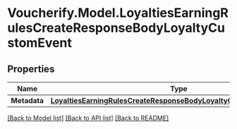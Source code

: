 # Voucherify.Model.LoyaltiesEarningRulesCreateResponseBodyLoyaltyCustomEvent

## Properties

Name | Type | Description | Notes
------------ | ------------- | ------------- | -------------
**Metadata** | [**LoyaltiesEarningRulesCreateResponseBodyLoyaltyCustomEventMetadata**](LoyaltiesEarningRulesCreateResponseBodyLoyaltyCustomEventMetadata.md) |  | [optional] 

[[Back to Model list]](../../README.md#documentation-for-models) [[Back to API list]](../../README.md#documentation-for-api-endpoints) [[Back to README]](../../README.md)

